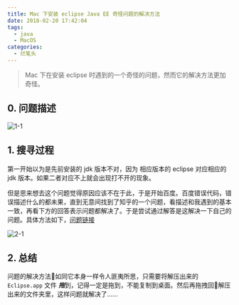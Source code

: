 ```yaml
---
title: Mac 下安装 eclipse Java EE 奇怪问题的解决方法
date: 2018-02-20 17:42:04
tags:
  - java
  - MacOS
categories:
  - 烂笔头
---
```


> Mac 下在安装 eclipse 时遇到的一个奇怪的问题，然而它的解决方法更加奇怪。

<!-- more -->


## 0. 问题描述

![1-1](http://myblog-static.oss-cn-beijing.aliyuncs.com/post-imgs/Mac%20%E4%B8%8B%E5%AE%89%E8%A3%85%20eclipse%20%E5%A5%87%E6%80%AA%E9%97%AE%E9%A2%98%E7%9A%84%E8%A7%A3%E5%86%B3%E6%96%B9%E6%B3%95/1-1.png?x-oss-process=style/blogImg-watermark)

## 1. 搜寻过程

第一开始以为是先前安装的 jdk 版本不对，因为 相应版本的 eclipse 对应相应的 jdk 版本。如果二者对应不上就会出现打不开的现象。

但是思来想去这个问题觉得原因应该不在于此，于是开始百度。百度错误代码，错误描述什么的都未果，直到无意间找到了知乎的一个问题，看描述和我遇到的基本一致，再看下方的回答表示问题都解决了。于是尝试通过解答是这解决一下自己的问题。具体方法如下，[问题链接](https://www.zhihu.com/question/51409258)

![2-1](http://myblog-static.oss-cn-beijing.aliyuncs.com/post-imgs/Mac%20%E4%B8%8B%E5%AE%89%E8%A3%85%20eclipse%20%E5%A5%87%E6%80%AA%E9%97%AE%E9%A2%98%E7%9A%84%E8%A7%A3%E5%86%B3%E6%96%B9%E6%B3%95/2-1.png?x-oss-process=style/blogImg-watermark)


## 2. 总结

问题的解决方法如同它本身一样令人匪夷所思，只需要将解压出来的 `Eclipse.app` 文件 ***拖***到，记得一定是拖到，不能复制到桌面。然后再拖拽回解压出来的文件夹里，这样问题就解决了......